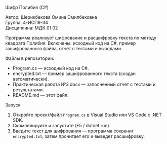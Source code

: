 Шифр Полибия (C#)

Автор: Шерикбекова Омина Эмилбековна  
Группа: 4-ИСП9-34  
Дисциплина: МДК 01.02

Программа реализует шифрование и расшифровку текста по методу квадрата Полибия.
Включены: исходный код на C#, пример зашифрованного файла, отчёт с тестами и выводами.

Файлы в репозитории:

- Program.cs — исходный код на C#.
- encrypted.txt — пример зашифрованного текста (создан автоматически).
- Практическая работа №3.docx — заполненный отчёт с тестами и результатами.
- README.md — этот файл.

Запуск

1. Откройте проект/файл `Program.cs` в Visual Studio или VS Code с .NET SDK.
2. Скомпилируйте и запустите (F5 / dotnet run).
3. Введите текст для шифрования — программа сохранит `encrypted.txt`, затем прочитает его и выведет расшифровку.


